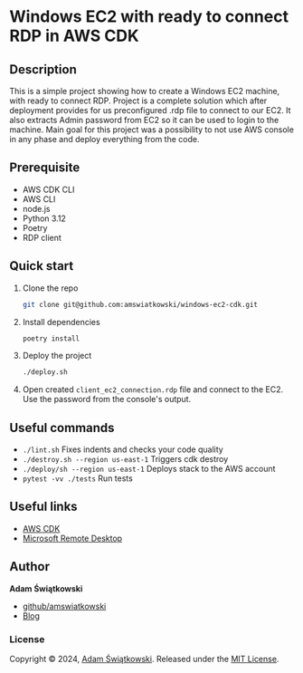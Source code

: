 
# Windows EC2 with ready to connect RDP in AWS CDK

## Description
This is a simple project showing how to create a Windows EC2 machine, with ready to connect RDP. Project is a complete solution which after deployment provides for us preconfigured .rdp file to connect to our EC2. It also extracts Admin password from EC2 so it can be used to login to the machine. Main goal for this project was a possibility to not use AWS console in any phase and deploy everything from the code.

## Prerequisite
 * AWS CDK CLI
 * AWS CLI
 * node.js
 * Python 3.12
 * Poetry
 * RDP client

## Quick start
1. Clone the repo
   ```sh
   git clone git@github.com:amswiatkowski/windows-ec2-cdk.git
   ```
2. Install dependencies
    ```sh
    poetry install
    ```
3. Deploy the project
   ```sh
   ./deploy.sh
   ```
4. Open created `client_ec2_connection.rdp` file and connect to the EC2. Use the password from the console's output.


## Useful commands
 * `./lint.sh`          Fixes indents and checks your code quality
 * `./destroy.sh --region us-east-1`       Triggers cdk destroy
 * `./deploy/sh --region us-east-1`        Deploys stack to the AWS account
 * `pytest -vv ./tests` Run tests

## Useful links
* [AWS CDK](https://docs.aws.amazon.com/cdk/v2/guide/cli.html)
* [Microsoft Remote Desktop](https://apps.microsoft.com/detail/9wzdncrfj3ps?hl=en-US&gl=US)

## Author
**Adam Świątkowski**
* [github/amswiatkowski](https://github.com/amswiatkowski)
* [Blog](https://cloudybarz.com/)

### License
Copyright © 2024, [Adam Świątkowski](https://github.com/amswiatkowski).
Released under the [MIT License](LICENSE).

